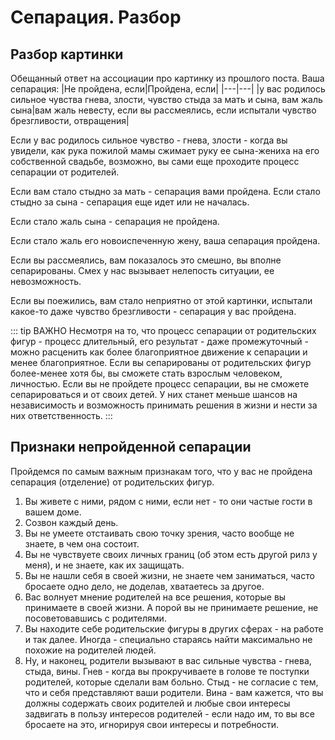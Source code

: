 # Сепарация. Разбор

## Разбор картинки

Обещанный ответ на ассоциации про картинку из прошлого поста. Ваша сепарация:
|Не пройдена, если|Пройдена, если|
|---|---|
|у вас родилось сильное чувства  гнева, злости, чувство стыда за мать и сына, вам жаль сына|вам жаль невесту, если вы рассмеялись, если испытали чувство брезгливости, отвращения|

Если у вас родилось сильное чувство - гнева, злости - когда вы увидели, как рука пожилой мамы сжимает руку ее сына-жениха на его собственной свадьбе, возможно, вы сами еще проходите процесс сепарации от родителей.

Если вам стало стыдно за мать - сепарация вами пройдена. Если стало стыдно за сына - сепарация еще идет или не началась.

Если стало жаль сына - сепарация не пройдена.

Если стало жаль его новоиспеченную жену, ваша сепарация пройдена.

Если вы рассмеялись, вам показалось это смешно, вы вполне сепарированы. Смех у нас вызывает нелепость ситуации, ее невозможность.

Если вы поежились, вам стало неприятно от этой картинки, испытали какое-то даже чувство брезгливости - сепарация у вас пройдена.

::: tip ВАЖНО
Несмотря на то, что процесс сепарации от родительских фигур - процесс длительный, его результат - даже промежуточный - можно расценить как более благоприятное движение к сепарации и менее благоприятное. Если вы сепарированы от родительских фигур более-менее хотя бы, вы сможете стать взрослым человеком, личностью. Если вы не пройдете процесс сепарации, вы не сможете сепарироваться и от своих детей. У них станет меньше шансов на независимость и возможность принимать решения в жизни и нести за них ответственность.
:::

## Признаки непройденной сепарации

Пройдемся по самым важным признакам того, что у вас не пройдена сепарация (отделение) от родительских фигур.

1) Вы живете с ними, рядом с ними, если нет - то они частые гости в вашем доме.
2) Созвон каждый день.
3) Вы не умеете отстаивать свою точку зрения, часто вообще не знаете, в чем она состоит.  
4) Вы не чувствуете своих личных границ (об этом есть другой рилз у меня), и не знаете, как их защищать.
5) Вы не нашли себя в своей жизни, не знаете чем заниматься, часто бросаете одно дело, не доделав, хватаетесь за другое.
6) Вас волнует мнение родителей на все решения, которые вы принимаете в своей жизни. А порой вы не принимаете решение, не посоветовавшись с родителями.
7) Вы находите себе родительские фигуры в других сферах - на работе и так далее. Иногда - специально стараясь найти максимально не похожие на родителей людей.
8) Ну, и наконец, родители вызывают в вас сильные чувства - гнева, стыда, вины. Гнев - когда вы прокручиваете в голове те поступки родителей, которые сделали вам больно. Стыд - не согласие с тем, что и себя представляют ваши родители. Вина - вам кажется, что вы должны содержать своих родителей и любые свои интересы задвигать в пользу интересов родителей - если надо им, то вы все бросаете на это, игнорируя свои интересы и потребности.
